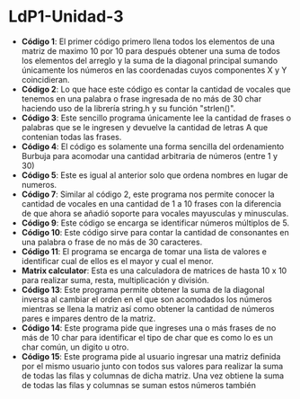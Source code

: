  # LdP1-Unidad-3

 - **Código 1**: El primer código primero llena todos los elementos de una matriz de maximo 10 por 10 para después obtener una suma de todos los elementos del arreglo y la suma de la diagonal principal sumando únicamente los números en las coordenadas cuyos componentes X y Y coincidieran.
 - **Código 2**: Lo que hace este código es contar la cantidad de vocales que tenemos en una palabra o frase ingresada de no más de 30 char haciendo uso de la librería string.h y su función "strlen()".
 - **Código 3**: Este sencillo programa únicamente lee la cantidad de frases o palabras que se le ingresen y devuelve la cantidad de letras A que contenian todas las frases.
 - **Código 4**: El código es solamente una forma sencilla del ordenamiento Burbuja para acomodar una cantidad arbitraria de números (entre 1 y 30)
 - **Código 5**: Este es igual al anterior solo que ordena nombres en lugar de numeros.
 - **Código 7**: Similar al código 2, este programa nos permite conocer la cantidad de vocales en una cantidad de 1 a 10 frases con la diferencia de que ahora se añadió soporte para vocales mayusculas y minusculas.
 - **Código 9**: Este código se encarga se identificar números múltiplos de 5.
 - **Código 10**: Este código sirve para contar la cantidad de consonantes en una palabra o frase de no más de 30 caracteres.
 - **Código 11**: El programa se encarga de tomar una lista de valores e identificar cual de ellos es el mayor y cual el menor.
 - **Matrix calculator**: Esta es una calculadora de matrices de hasta 10 x 10 para realizar suma, resta, multiplicación y división.
 - **Código 13**: Este programa permite obtener la suma de la diagonal inversa al cambiar el orden en el que son acomodados los números mientras se llena la matriz así como obtener la cantidad de números pares e impares dentro de la matriz.
 - **Código 14**: Este programa pide que ingreses una o más frases de no más de 10 char para identificar el tipo de char que es como lo es un char común, un digito u otro.
 - **Código 15**: Este programa pide al usuario ingresar una matriz definida por el mismo usuario junto con todos sus valores para realizar la suma de todas las filas y columnas de dicha matriz. Una vez obtiene la suma de todas las filas y columnas se suman estos números también
